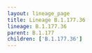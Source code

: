 ```yaml
---
layout: lineage_page
title: Lineage B.1.177.36
lineage: B.1.177.36
parent: B.1.177
children: ['B.1.177.36']
---
```

